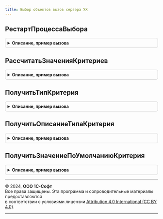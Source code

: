 ```yaml
---
title: Выбор объектов вызов сервера УХ
---
```



## РестартПроцессаВыбора
<details style="margin: 1em 0; padding: 0.5em; border: 1px solid #ccc; border-radius: 6px;">

<summary style="font-weight: bold; cursor: pointer;">Описание, пример вызова</summary>

```bsl

Процедура РестартПроцессаВыбора(ВладелецОбъектовВыбора) Экспорт
```

Пример вызова
```bsl
ВыборОбъектовВызовСервераУХ.РестартПроцессаВыбора(ВладелецОбъектовВыбора) 
```
</details>

## РассчитатьЗначенияКритериев
<details style="margin: 1em 0; padding: 0.5em; border: 1px solid #ccc; border-radius: 6px;">

<summary style="font-weight: bold; cursor: pointer;">Описание, пример вызова</summary>

```bsl

Процедура РассчитатьЗначенияКритериев(ВладелецОбъектовВыбора) Экспорт
```

Пример вызова
```bsl
ВыборОбъектовВызовСервераУХ.РассчитатьЗначенияКритериев(ВладелецОбъектовВыбора) 
```
</details>

## ПолучитьТипКритерия
<details style="margin: 1em 0; padding: 0.5em; border: 1px solid #ccc; border-radius: 6px;">

<summary style="font-weight: bold; cursor: pointer;">Описание, пример вызова</summary>

```bsl

Функция ПолучитьТипКритерия(КритерийВыбора) Экспорт
```

Пример вызова
```bsl
Результат = ВыборОбъектовВызовСервераУХ.ПолучитьТипКритерия(КритерийВыбора) 
```
</details>

## ПолучитьОписаниеТипаКритерия
<details style="margin: 1em 0; padding: 0.5em; border: 1px solid #ccc; border-radius: 6px;">

<summary style="font-weight: bold; cursor: pointer;">Описание, пример вызова</summary>

```bsl

Функция ПолучитьОписаниеТипаКритерия(КритерийВыбора) Экспорт
```

Пример вызова
```bsl
Результат = ВыборОбъектовВызовСервераУХ.ПолучитьОписаниеТипаКритерия(КритерийВыбора) 
```
</details>

## ПолучитьЗначениеПоУмолчаниюКритерия
<details style="margin: 1em 0; padding: 0.5em; border: 1px solid #ccc; border-radius: 6px;">

<summary style="font-weight: bold; cursor: pointer;">Описание, пример вызова</summary>

```bsl

Функция ПолучитьЗначениеПоУмолчаниюКритерия(КритерийВыбора) Экспорт
```

Пример вызова
```bsl
Результат = ВыборОбъектовВызовСервераУХ.ПолучитьЗначениеПоУмолчаниюКритерия(КритерийВыбора) 
```
</details>

---

© 2024, **ООО 1С-Софт**  
Все права защищены. Эта программа и сопроводительные материалы предоставляются  
в соответствии с условиями лицензии [Attribution 4.0 International (CC BY 4.0)](https://creativecommons.org/licenses/by/4.0/legalcode).

---
